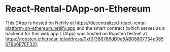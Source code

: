 # React-Rental-DApp-on-Ethereum
This DApp is hosted on Netlify at https://decentralized-react-rental-platform-on-ethereum.netlify.app and the smart contract (which serves as a backend for this web app / DApp) was hosted on Ropsten testnet at https://ropsten.etherscan.io/address/0xf0f388786dD9e6AB08807734e08567Bb6E7EF331.
